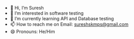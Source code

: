 - 👋 Hi, I’m Suresh
- 👀 I’m interested in software testing
- 🌱 I’m currently learning API and Database testing
- 📫 How to reach me on Email: sureshskmps@gmail.com
- 😄 Pronouns: He/Him
<!---
Suresh-3067/Suresh-3067 is a ✨ special ✨ repository because its `README.md` (this file) appears on your GitHub profile.
You can click the Preview link to take a look at your changes.
--->
